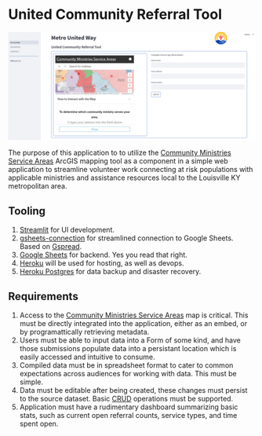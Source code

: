 # United Community Referral Tool

![poc image](./static/sample.png)

The purpose of this application to to utilize the [Community Ministries Service Areas](https://cfn.maps.arcgis.com/apps/instant/lookup/index.html?appid=ffdde7dd21cd4fcabcdf33e01f95e747]) ArcGIS mapping tool as a component in a simple web application to streamline volunteer work connecting at risk populations with applicable ministries and assistance resources local to the Louisville KY metropolitan area.

## Tooling
1. [Streamlit](https://docs.streamlit.io/) for UI development.
2. [gsheets-connection](https://github.com/streamlit/gsheets-connection) for streamlined connection to Google Sheets. Based on [Gspread](https://docs.gspread.org/en/v6.1.4/).
3. [Google Sheets](https://workspace.google.com/products/sheets/) for backend. Yes you read that right.
4. [Heroku](https://www.heroku.com/) will be used for hosting, as well as devops.
5. [Heroku Postgres](https://devcenter.heroku.com/articles/heroku-postgresql) for data backup and disaster recovery.

## Requirements
1. Access to the  [Community Ministries Service Areas](https://cfn.maps.arcgis.com/apps/instant/lookup/index.html?appid=ffdde7dd21cd4fcabcdf33e01f95e747]) map is critical. This must be directly integrated into the application, either as an embed, or by programattically retrieving metadata.
2. Users must be able to input data into a Form of some kind, and have those submissions populate data into a persistant location which is easily accessed and intuitive to consume.
3. Compiled data must be in spreadsheet format to cater to common expectations across audiences for working with data. This must be simple.
4. Data must be editable after being created, these changes must persist to the source dataset. Basic [CRUD](https://en.wikipedia.org/wiki/Create,_read,_update_and_delete) operations must be supported.
5. Application must have a rudimentary dashboard summarizing basic stats, such as current open referral counts, service types, and time spent open.

